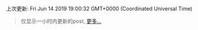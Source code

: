 
  
 上次更新: Fri Jun 14 2019 19:00:32 GMT+0000 (Coordinated Universal Time) 

 > 仅显示一小时内更新的post, [更多...](screenshots/)
  